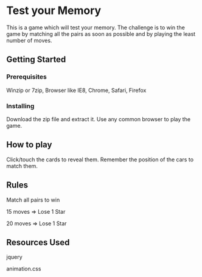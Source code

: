 # Test your Memory
This is a game which will test your memory. The challenge is to win the game by matching all the pairs as soon as possible and by playing the least number of moves.

## Getting Started
  ### Prerequisites
  Winzip or 7zip, Browser like IE8, Chrome, Safari, Firefox

   ### Installing
   Download the zip file and extract it. Use any common browser to play the game.

 ## How to play
   Click/touch the cards to reveal them.
   Remember the position of the cars to match them.

 ## Rules
   Match all pairs to win
   
   15 moves => Lose 1 Star
   
   20 moves => Lose 1 Star

  ## Resources Used
   jquery 
   
   animation.css
